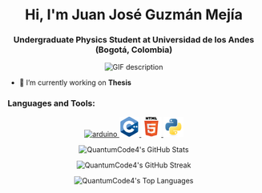 <h1 align="center">Hi, I'm Juan José Guzmán Mejía</h1>
<h3 align="center">Undergraduate Physics Student at Universidad de los Andes (Bogotá, Colombia)</h3>

<p align="center">
  <img src="https://i.redd.it/lhnvupvps4h91.gif" alt="GIF description" width="500" height="250" />
</p>

- 🔭 I’m currently working on **Thesis**


<h3 align="left">Languages and Tools:</h3>
<p align="center"> <a href="https://www.arduino.cc/" target="_blank" rel="noreferrer"> <img src="https://cdn.worldvectorlogo.com/logos/arduino-1.svg" alt="arduino" width="40" height="40"/> </a> <a href="https://www.w3schools.com/cpp/" target="_blank" rel="noreferrer"> <img src="https://raw.githubusercontent.com/devicons/devicon/master/icons/cplusplus/cplusplus-original.svg" alt="cplusplus" width="40" height="40"/> </a> <a href="https://www.w3.org/html/" target="_blank" rel="noreferrer"> <img src="https://raw.githubusercontent.com/devicons/devicon/master/icons/html5/html5-original-wordmark.svg" alt="html5" width="40" height="40"/> </a> <a href="https://www.python.org" target="_blank" rel="noreferrer"> <img src="https://raw.githubusercontent.com/devicons/devicon/master/icons/python/python-original.svg" alt="python" width="40" height="40"/> </a> </p>

<p align="center">
  <img src="https://github-readme-stats.vercel.app/api?username=QuantumCode4&theme=vue-dark&show_icons=true&hide_border=true&count_private=true" alt="QuantumCode4's GitHub Stats" />
</p>

<p align="center">
  <img src="https://github-readme-streak-stats.herokuapp.com/?user=QuantumCode4&theme=vue-dark&hide_border=true" alt="QuantumCode4's GitHub Streak" />
</p>

<p align="center">
  <img src="https://github-readme-stats.vercel.app/api/top-langs/?username=QuantumCode4&theme=vue-dark&show_icons=true&hide_border=true&layout=compact" alt="QuantumCode4's Top Languages" />
</p>
